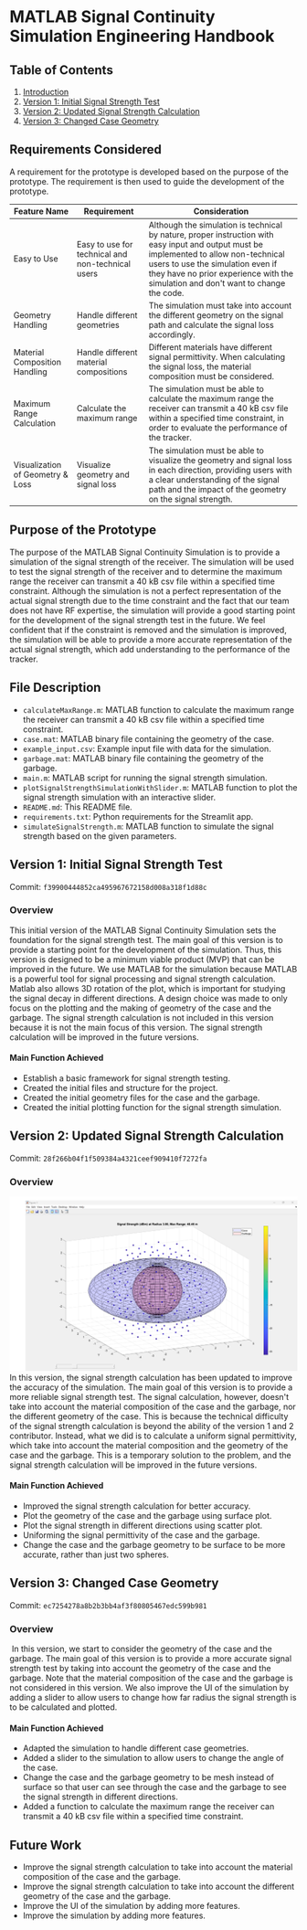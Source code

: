 # MATLAB Signal Continuity Simulation Engineering Handbook

## Table of Contents
1. [Introduction](#introduction)
2. [Version 1: Initial Signal Strength Test](#version-1-initial-signal-strength-test)
3. [Version 2: Updated Signal Strength Calculation](#version-2-updated-signal-strength-calculation)
4. [Version 3: Changed Case Geometry](#version-3-changed-case-geometry)

## Requirements Considered

A requirement for the prototype is developed based on the purpose of the prototype. The requirement is then used to guide the development of the prototype.

| Feature Name                   | Requirement                                      | Consideration                                                                                                                                                                                                                                               |
|--------------------------------|--------------------------------------------------|-------------------------------------------------------------------------------------------------------------------------------------------------------------------------------------------------------------------------------------------------------------|
| Easy to Use                    | Easy to use for technical and non-technical users | Although the simulation is technical by nature, proper instruction with easy input and output must be implemented to allow non-technical users to use the simulation even if they have no prior experience with the simulation and don't want to change the code. |
| Geometry Handling              | Handle different geometries                      | The simulation must take into account the different geometry on the signal path and calculate the signal loss accordingly.                                                                                                                                   |
| Material Composition Handling  | Handle different material compositions           | Different materials have different signal permittivity. When calculating the signal loss, the material composition must be considered.                                                                                                                       |
| Maximum Range Calculation      | Calculate the maximum range                      | The simulation must be able to calculate the maximum range the receiver can transmit a 40 kB csv file within a specified time constraint, in order to evaluate the performance of the tracker.                                                              |
| Visualization of Geometry & Loss | Visualize geometry and signal loss             | The simulation must be able to visualize the geometry and signal loss in each direction, providing users with a clear understanding of the signal path and the impact of the geometry on the signal strength.                                                 |



## Purpose of the Prototype

The purpose of the MATLAB Signal Continuity Simulation is to provide a simulation of the signal strength of the receiver. The simulation will be used to test the signal strength of the receiver and to determine the maximum range the receiver can transmit a 40 kB csv file within a specified time constraint.
Although the simulation is not a perfect representation of the actual signal strength due to the time constraint and the fact that our team does not have RF expertise, the simulation will provide a good starting point for the development of the signal strength test in the future. We feel confident that if the constraint is removed and the simulation is improved, the simulation will be able to provide a more accurate representation of the actual signal strength, which add understanding to the performance of the tracker. 


## File Description
- `calculateMaxRange.m`: MATLAB function to calculate the maximum range the receiver can transmit a 40 kB csv file within a specified time constraint.
- `case.mat`: MATLAB binary file containing the geometry of the case.
- `example_input.csv`: Example input file with data for the simulation.
- `garbage.mat`: MATLAB binary file containing the geometry of the garbage.
- `main.m`: MATLAB script for running the signal strength simulation.
- `plotSignalStrengthSimulationWithSlider.m`: MATLAB function to plot the signal strength simulation with an interactive slider.
- `README.md`: This README file.
- `requirements.txt`: Python requirements for the Streamlit app.
- `simulateSignalStrength.m`: MATLAB function to simulate the signal strength based on the given parameters.



## Version 1: Initial Signal Strength Test
Commit: `f39900444852ca495967672158d008a318f1d88c`

### Overview
This initial version of the MATLAB Signal Continuity Simulation sets the foundation for the signal strength test. The main goal of this version is to provide a starting point for the development of the simulation. Thus, this version is designed to be a minimum viable product (MVP) that can be improved in the future.
We use MATLAB for the simulation because MATLAB is a powerful tool for signal processing and signal strength calculation. Matlab also allows 3D rotation of the plot, which is important for studying the signal decay in different directions.
A design choice was made to only focus on the plotting and the making of geometry of the case and the garbage. The signal strength calculation is not included in this version because it is not the main focus of this version. The signal strength calculation will be improved in the future versions.

#### Main Function Achieved
- Establish a basic framework for signal strength testing.
- Created the initial files and structure for the project.
- Created the initial geometry files for the case and the garbage.
- Created the initial plotting function for the signal strength simulation.

## Version 2: Updated Signal Strength Calculation
Commit: `28f266b04f1f509384a4321ceef909410f7272fa`

### Overview
![](https://raw.githubusercontent.com/0xC000005/ESC204/main/screenshot.png)
In this version, the signal strength calculation has been updated to improve the accuracy of the simulation. The main goal of this version is to provide a more reliable signal strength test.
The signal calculation, however, doesn't take into account the material composition of the case and the garbage, nor the different geometry of the case. This is because the technical difficulty of the signal strength calculation is beyond the ability of the version 1 and 2 contributor. Instead, what we did is to calculate a uniform signal permittivity, which take into account the material composition and the geometry of the case and the garbage. This is a temporary solution to the problem, and the signal strength calculation will be improved in the future versions.

#### Main Function Achieved
- Improved the signal strength calculation for better accuracy.
- Plot the geometry of the case and the garbage using surface plot.
- Plot the signal strength in different directions using scatter plot.
- Uniforming the signal permittivity of the case and the garbage.
- Change the case and the garbage geometry to be surface to be more accurate, rather than just two spheres.

## Version 3: Changed Case Geometry
Commit: `ec7254278a8b2b3bb4af3f80805467edc599b981`

### Overview
![]()
In this version, we start to consider the geometry of the case and the garbage. The main goal of this version is to provide a more accurate signal strength test by taking into account the geometry of the case and the garbage. Note that the material composition of the case and the garbage is not considered in this version. We also improve the UI of the simulation by adding a slider to allow users to change how far radius the signal strength is to be calculated and plotted. 



#### Main Function Achieved
- Adapted the simulation to handle different case geometries.
- Added a slider to the simulation to allow users to change the angle of the case.
- Change the case and the garbage geometry to be mesh instead of surface so that user can see through the case and the garbage to see the signal strength in different directions.
- Added a function to calculate the maximum range the receiver can transmit a 40 kB csv file within a specified time constraint.



## Future Work
- Improve the signal strength calculation to take into account the material composition of the case and the garbage.
- Improve the signal strength calculation to take into account the different geometry of the case and the garbage.
- Improve the UI of the simulation by adding more features.
- Improve the simulation by adding more features.
